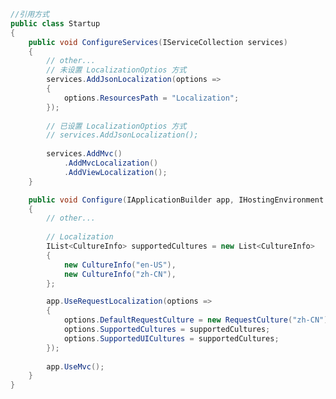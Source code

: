 ﻿````C#
//引用方式
public class Startup
{
    public void ConfigureServices(IServiceCollection services)
    {
        // other...
        // 未设置 LocalizationOptios 方式
        services.AddJsonLocalization(options =>
        {
            options.ResourcesPath = "Localization";
        });
    
        // 已设置 LocalizationOptios 方式
        // services.AddJsonLocalization();
        
        services.AddMvc()
            .AddMvcLocalization()
            .AddViewLocalization();
    }

    public void Configure(IApplicationBuilder app, IHostingEnvironment env, ILoggerFactory loggerFactory)
    {
        // other...
        
        // Localization
        IList<CultureInfo> supportedCultures = new List<CultureInfo>
        {
            new CultureInfo("en-US"),
            new CultureInfo("zh-CN"),
        };

        app.UseRequestLocalization(options =>
        {
            options.DefaultRequestCulture = new RequestCulture("zh-CN");
            options.SupportedCultures = supportedCultures;
            options.SupportedUICultures = supportedCultures;
        });
        
        app.UseMvc();
    }
}